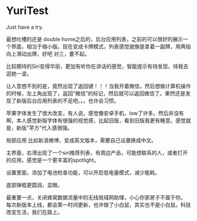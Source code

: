 # YuriTest
Just have a try.

 最想吐槽的还是  double home之后的，后台应用列表，之前的可以很好的展示一个界面，相当于缩小版。现在变成卡牌模式，列表感觉就像是拿着一副牌，用两指向上滑动出牌，好吧 对三，要不起。

比较期待的Siri变得华丽，更加有听你在讲话的感觉，智能提示有待发现，待我去逗她一波。

让人意想不到的是，竟然出现了返回键！！！当我开着微信，然后想做计算机操作的时候，左上角出现了，返回"微信"的标记，然后就可以返回微信了。果然还是发现了新版后台应用列表的不足吧。。。也许会习惯。

苹果字体发生了很大改变，有人说，感觉像安卓手机，low了许多。然后并没有啊，本人感觉新版字体有很强的视觉感，比起旧版，看到旧版我更有睡意。感觉就是，新版"苹方"代入感很强。

局部应用 比如新浪微博，变成英文版本，需要自己设置换成中文。

主界面，右滑出现了一个siri推荐列表，有周边产品，可能想联系的人，或者打开的应用，感觉是一个更丰富的spotlight。

设置里面，添加了电池检查功能，可以开启低电量模式，减少能耗。

底部弹框更圆润，显眼。

最重要一点，关闭蜂窝数据流量中的无线局域网助理，小心你家房子不属于你。
每次新版本上线，都会第一时间更新，也许做了小白鼠，其实也不是小白鼠。科技改变生活，我们在路上。
